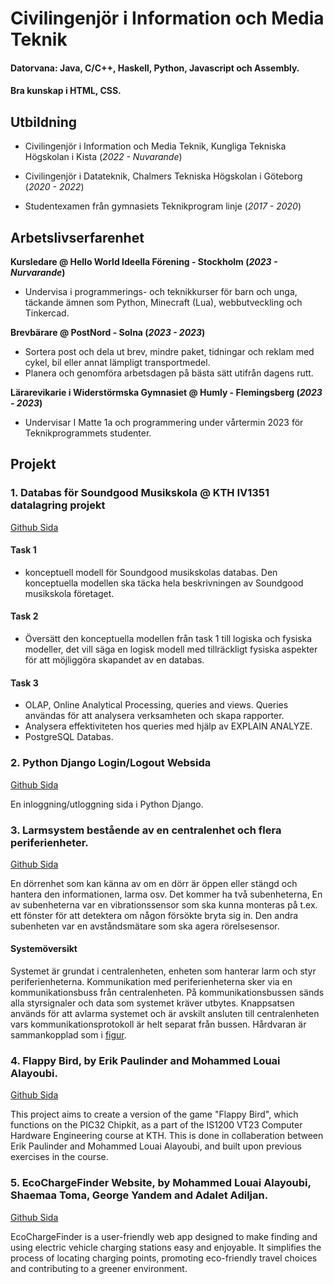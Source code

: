 # Civilingenjör i Information och Media Teknik

#### Datorvana: Java, C/C++, Haskell, Python, Javascript och Assembly.
#### Bra kunskap i HTML, CSS.

## Utbildning
- Civilingenjör i Information och Media Teknik, Kungliga Tekniska Högskolan i Kista (_2022 - Nuvarande_)
  
- Civilingenjör i Datateknik, Chalmers Tekniska Högskolan i Göteborg (_2020 - 2022_)
  
- Studentexamen från gymnasiets Teknikprogram linje (_2017 - 2020_)

## Arbetslivserfarenhet
**Kursledare @ Hello World Ideella Förening - Stockholm (_2023 - Nurvarande_)**
- Undervisa i programmerings- och teknikkurser för barn och unga, täckande
  ämnen som Python, Minecraft (Lua), webbutveckling och Tinkercad.
  
**Brevbärare @ PostNord - Solna (_2023 - 2023_)**
- Sortera post och dela ut brev, mindre paket, tidningar och
  reklam med cykel, bil eller annat lämpligt transportmedel.
- Planera och genomföra arbetsdagen på bästa sätt utifrån
  dagens rutt.

**Lärarevikarie i Widerstörmska Gymnasiet @ Humly - Flemingsberg (_2023 - 2023_)**
- Undervisar I Matte 1a och programmering under vårtermin 2023 för
  Teknikprogrammets studenter.

## Projekt
### 1. Databas för Soundgood Musikskola @ KTH IV1351 datalagring projekt
[Github Sida](https://github.com/louai20/KTH-IV1351)

#### Task 1
- konceptuell modell för Soundgood musikskolas databas. Den konceptuella modellen ska
  täcka hela beskrivningen av Soundgood musikskola företaget.
#### Task 2
- Översätt den konceptuella modellen från task 1 till logiska och fysiska modeller,
  det vill säga en logisk modell med tillräckligt fysiska aspekter för
  att möjliggöra skapandet av en databas.
#### Task 3
- OLAP, Online Analytical Processing, queries and views. Queries användas för att
  analysera verksamheten och skapa rapporter.
- Analysera effektiviteten hos queries med hjälp av EXPLAIN ANALYZE.
- PostgreSQL Databas.

### 2.  Python Django Login/Logout Websida
[Github Sida](https://github.com/louai20/Python-Django-Login-Logout-Website)

En inloggning/utloggning sida i Python Django.

### 3. Larmsystem bestående av en centralenhet och flera periferienheter.
[Github Sida](https://gitfront.io/r/loieayoubi/9LYez4146WNx/DAT290/)

En dörrenhet som kan känna av om en dörr är öppen eller stängd och hantera den informationen, larma osv. 
Det kommer ha två subenheterna, En av subenheterna var en vibrationssensor som ska kunna monteras på t.ex. 
ett fönster för att detektera om någon försökte bryta sig in. Den andra subenheten var en avståndsmätare som
ska agera rörelsesensor.

#### Systemöversikt
Systemet är grundat i centralenheten, enheten som hanterar larm och styr periferienheterna. Kommunikation
med periferienheterna sker via en kommunikationsbuss från centralenheten. På kommunikationsbussen sänds alla
styrsignaler och data som systemet kräver utbytes. Knappsatsen används för att avlarma systemet och är avskilt
ansluten till centralenheten vars kommunikationsprotokoll är helt separat från bussen. Hårdvaran är 
sammankopplad som i [figur](https://gitfront.io/r/loieayoubi/9LYez4146WNx/DAT290/raw/dokumentation/projektrapport/figure/auxiliary/system%c3%b6versikt.pdf).

### 4. Flappy Bird, by Erik Paulinder and Mohammed Louai Alayoubi.
[Github Sida](https://gitfront.io/r/loieayoubi/f8jvZjGVFZ1z/Project/)

This project aims to create a version of the game "Flappy Bird", which functions on the PIC32 Chipkit, 
as a part of the IS1200 VT23 Computer Hardware Engineering course at KTH. This is done in collaberation 
between Erik Paulinder and Mohammed Louai Alayoubi, and built upon previous exercises in the course.

### 5. EcoChargeFinder Website, by Mohammed Louai Alayoubi, Shaemaa Toma, George Yandem and Adalet Adiljan.
[Github Sida](https://gitfront.io/r/loieayoubi/fJDNH8nUTd2M/EcoChargeFinder/)

EcoChargeFinder is a user-friendly web app designed to make finding and using electric vehicle 
charging stations easy and enjoyable. It simplifies the process of locating charging points, 
promoting eco-friendly travel choices and contributing to a greener environment. 
